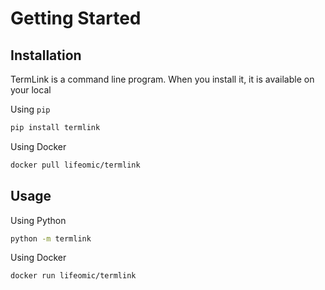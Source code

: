 # Getting Started

## Installation

TermLink is a command line program. When you install it, it is available on
your local

Using `pip`

```sh
pip install termlink
```

Using Docker

```sh
docker pull lifeomic/termlink
```

## Usage

Using Python

```sh
python -m termlink
```

Using Docker

```sh
docker run lifeomic/termlink
```